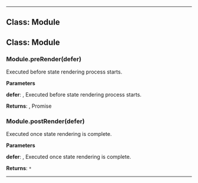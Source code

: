 <!---->
<!--# Global-->
<!---->





* * *

## Class: Module



## Class: Module


### Module.preRender(defer) 

Executed before state rendering process starts.

**Parameters**

**defer**: , Executed before state rendering process starts.

**Returns**: , Promise

### Module.postRender(defer) 

Executed once state rendering is complete.

**Parameters**

**defer**: , Executed once state rendering is complete.

**Returns**: `*`



* * *










